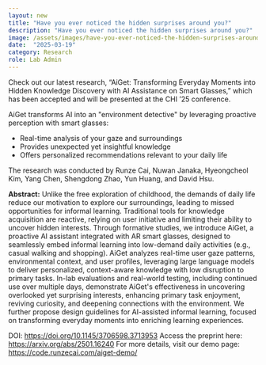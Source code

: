 ```yaml
---
layout: new
title: "Have you ever noticed the hidden surprises around you?"
description: "Have you ever noticed the hidden surprises around you?"
image: /assets/images/have-you-ever-noticed-the-hidden-surprises-around-you.png
date:  "2025-03-19"
category: Research
role: Lab Admin
---
```

Check out our latest research, “AiGet: Transforming Everyday Moments into Hidden Knowledge Discovery with AI Assistance on Smart Glasses,” which has been accepted and will be presented at the CHI ’25 conference.

AiGet transforms AI into an "environment detective" by leveraging proactive perception with smart glasses:

- Real-time analysis of your gaze and surroundings
- Provides unexpected yet insightful knowledge
- Offers personalized recommendations relevant to your daily life

The research was conducted by Runze Cai, Nuwan Janaka, Hyeongcheol Kim, Yang Chen, Shengdong Zhao, Yun Huang, and David Hsu.

**Abstract:**
Unlike the free exploration of childhood, the demands of daily life reduce our motivation to explore our surroundings, leading to missed opportunities for informal learning. Traditional tools for knowledge acquisition are reactive, relying on user initiative and limiting their ability to uncover hidden interests. Through formative studies, we introduce AiGet, a proactive AI assistant integrated with AR smart glasses, designed to seamlessly embed informal learning into low-demand daily activities (e.g., casual walking and shopping). AiGet analyzes real-time user gaze patterns, environmental context, and user profiles, leveraging large language models to deliver personalized, context-aware knowledge with low disruption to primary tasks. In-lab evaluations and real-world testing, including continued use over multiple days, demonstrate AiGet's effectiveness in uncovering overlooked yet surprising interests, enhancing primary task enjoyment, reviving curiosity, and deepening connections with the environment. We further propose design guidelines for AI-assisted informal learning, focused on transforming everyday moments into enriching learning experiences.

DOI: https://doi.org/10.1145/3706598.3713953
Access the preprint here: https://arxiv.org/abs/2501.16240
For more details, visit our demo page: https://code.runzecai.com/aiget-demo/
